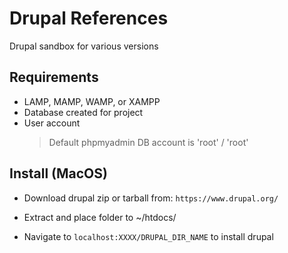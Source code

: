 # Drupal References

Drupal sandbox for various versions

## Requirements

- LAMP, MAMP, WAMP, or XAMPP
- Database created for project
- User account
  > Default phpmyadmin DB account is 'root' / 'root'

## Install (MacOS)

- Download drupal zip or tarball from: `https://www.drupal.org/`

- Extract and place folder to ~/htdocs/

- Navigate to `localhost:XXXX/DRUPAL_DIR_NAME` to install drupal
